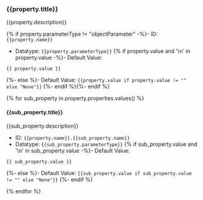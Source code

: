 ### {{property.title}}

{{property.description}}

{% if property.parameterType != "objectParameter" -%}- ID: `{{property.name}}`
- Datatype: `{{property.parameterType}}`
{% if property.value and '\n' in property.value -%}- Default Value:
``` {{ property.get_pygments_code() }}
{{ property.value }}
```
{%- else %}- Default Value: `{{property.value if property.value != "" else "None"}}`
{%- endif %}{%- endif %}

{% for sub_property in property.properties.values() %}
#### {{sub_property.title}}

{{sub_property.description}}

- ID: `{{property.name}}.{{sub_property.name}}`
- Datatype: `{{sub_property.parameterType}}`
{% if sub_property.value and '\n' in sub_property.value -%}- Default Value:
``` {{ sub_property.get_pygments_code() }}
{{ sub_property.value }}
```
{%- else %}- Default Value: `{{sub_property.value if sub_property.value != "" else "None"}}`
{%- endif %}

{% endfor %}
